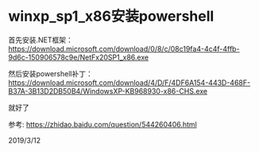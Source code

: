 # winxp_sp1_x86安装powershell

首先安装.NET框架：  
https://download.microsoft.com/download/0/8/c/08c19fa4-4c4f-4ffb-9d6c-150906578c9e/NetFx20SP1_x86.exe  

然后安装powershell补丁：  
https://download.microsoft.com/download/4/D/F/4DF6A154-443D-468F-B37A-3B13D2DB50B4/WindowsXP-KB968930-x86-CHS.exe  

就好了  


参考: https://zhidao.baidu.com/question/544260406.html  


2019/3/12  

